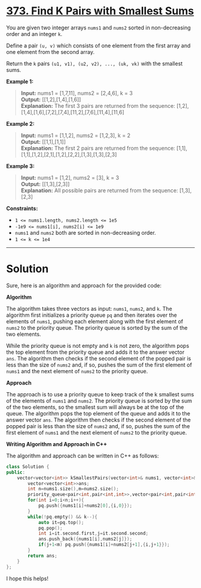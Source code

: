 # [373. Find K Pairs with Smallest Sums](https://leetcode.com/problems/find-k-pairs-with-smallest-sums/)

You are given two integer arrays `nums1` and `nums2` sorted in non-decreasing order and an integer `k`.

Define a pair `(u, v)` which consists of one element from the first array and one element from the second array.

Return the `k` pairs `(u1, v1), (u2, v2), ..., (uk, vk)` with the smallest sums.

**Example 1:**

>**Input:** nums1 = [1,7,11], nums2 = [2,4,6], k = 3<br>
**Output:** [[1,2],[1,4],[1,6]]<br>
**Explanation:** The first 3 pairs are returned from the sequence: [1,2],[1,4],[1,6],[7,2],[7,4],[11,2],[7,6],[11,4],[11,6]

**Example 2:**

>**Input:** nums1 = [1,1,2], nums2 = [1,2,3], k = 2<br>
**Output:** [[1,1],[1,1]]<br>
**Explanation:** The first 2 pairs are returned from the sequence: [1,1],[1,1],[1,2],[2,1],[1,2],[2,2],[1,3],[1,3],[2,3]

**Example 3:**

>**Input:** nums1 = [1,2], nums2 = [3], k = 3<br>
**Output:** [[1,3],[2,3]]<br>
**Explanation:** All possible pairs are returned from the sequence: [1,3],[2,3]
 

**Constraints:**

- `1 <= nums1.length, nums2.length <= 1e5`
- `-1e9 <= nums1[i], nums2[i] <= 1e9`
- `nums1` and `nums2` both are sorted in non-decreasing order.
- `1 <= k <= 1e4`
---
# Solution

Sure, here is an algorithm and approach for the provided code:

**Algorithm**

The algorithm takes three vectors as input: `nums1`, `nums2`, and `k`. The algorithm first initializes a priority queue `pq` and then iterates over the elements of `nums1`, pushing each element along with the first element of `nums2` to the priority queue. The priority queue is sorted by the sum of the two elements.

While the priority queue is not empty and `k` is not zero, the algorithm pops the top element from the priority queue and adds it to the answer vector `ans`. The algorithm then checks if the second element of the popped pair is less than the size of `nums2` and, if so, pushes the sum of the first element of `nums1` and the next element of `nums2` to the priority queue.

**Approach**

The approach is to use a priority queue to keep track of the k smallest sums of the elements of `nums1` and `nums2`. The priority queue is sorted by the sum of the two elements, so the smallest sum will always be at the top of the queue. The algorithm pops the top element of the queue and adds it to the answer vector `ans`. The algorithm then checks if the second element of the popped pair is less than the size of `nums2` and, if so, pushes the sum of the first element of `nums1` and the next element of `nums2` to the priority queue.

**Writing Algorithm and Approach in C++**

The algorithm and approach can be written in C++ as follows:

```cpp
class Solution {
public:
    vector<vector<int>> kSmallestPairs(vector<int>& nums1, vector<int>& nums2, int k) {
        vector<vector<int>>ans;
        int n=nums1.size(),m=nums2.size();
        priority_queue<pair<int,pair<int,int>>,vector<pair<int,pair<int,int>>>,greater<pair<int,pair<int,int>>>>pq;
        for(int i=0;i<n;i++){
            pq.push({nums1[i]+nums2[0],{i,0}});
        }
        while(!pq.empty() && k--){
            auto it=pq.top();
            pq.pop();
            int i=it.second.first,j=it.second.second;
            ans.push_back({nums1[i],nums2[j]});
            if(j+1<m) pq.push({nums1[i]+nums2[j+1],{i,j+1}});
        }
        return ans;
    }
};
```

I hope this helps!